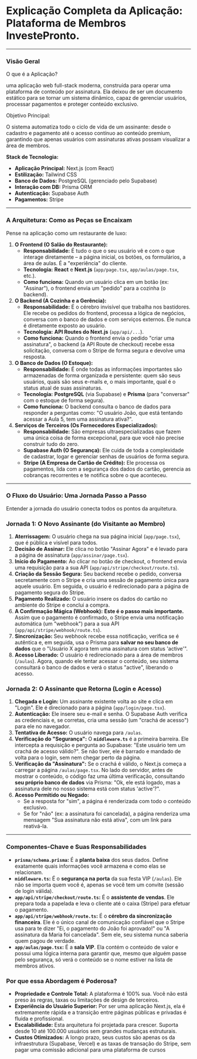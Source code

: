 # **Explicação Completa da Aplicação: Plataforma de Membros InvestePronto.**

---

### **Visão Geral**

O que é a Aplicação?

uma aplicação web full-stack moderna, construída para operar uma plataforma de conteúdo por assinatura. Ela deixou de ser um documento estático para se tornar um sistema dinâmico, capaz de gerenciar usuários, processar pagamentos e proteger conteúdo exclusivo.

Objetivo Principal:

O sistema automatiza todo o ciclo de vida de um assinante: desde o cadastro e pagamento até o acesso contínuo ao conteúdo premium, garantindo que apenas usuários com assinaturas ativas possam visualizar a área de membros.

**Stack de Tecnologia:**

- **Aplicação Principal:** Next.js (com React)
- **Estilização:** Tailwind CSS
- **Banco de Dados:** PostgreSQL (gerenciado pelo Supabase)
- **Interação com DB:** Prisma ORM
- **Autenticação:** Supabase Auth
- **Pagamentos:** Stripe

---

### **A Arquitetura: Como as Peças se Encaixam**

Pense na aplicação como um restaurante de luxo:

1. **O Frontend (O Salão do Restaurante):**
    - **Responsabilidade:** É tudo o que o seu usuário vê e com o que interage diretamente – a página inicial, os botões, os formulários, a área de aulas. É a "experiência" do cliente.
    - **Tecnologia:** **React** e **Next.js** (`app/page.tsx`, `app/aulas/page.tsx`, etc.).
    - **Como funciona:** Quando um usuário clica em um botão (ex: "Assinar"), o frontend envia um "pedido" para a cozinha (o backend).
2. **O Backend (A Cozinha e a Gerência):**
    - **Responsabilidade:** É o cérebro invisível que trabalha nos bastidores. Ele recebe os pedidos do frontend, processa a lógica de negócios, conversa com o banco de dados e com serviços externos. Ele nunca é diretamente exposto ao usuário.
    - **Tecnologia:** **API Routes do Next.js** (`app/api/...`).
    - **Como funciona:** Quando o frontend envia o pedido "criar uma assinatura", o backend (a API Route de checkout) recebe essa solicitação, conversa com o Stripe de forma segura e devolve uma resposta.
3. **O Banco de Dados (O Estoque):**
    - **Responsabilidade:** É onde todas as informações importantes são armazenadas de forma organizada e persistente: quem são seus usuários, quais são seus e-mails e, o mais importante, qual é o status atual de suas assinaturas.
    - **Tecnologia:** **PostgreSQL** (via Supabase) e **Prisma** (para "conversar" com o estoque de forma segura).
    - **Como funciona:** O backend consulta o banco de dados para responder a perguntas como: "O usuário João, que está tentando acessar a Aula 5, tem uma assinatura ativa?".
4. **Serviços de Terceiros (Os Fornecedores Especializados):**
    - **Responsabilidade:** São empresas ultraespecializadas que fazem uma única coisa de forma excepcional, para que você não precise construir tudo do zero.
    - **Supabase Auth (O Segurança):** Ele cuida de toda a complexidade de cadastrar, logar e gerenciar senhas de usuários de forma segura.
    - **Stripe (A Empresa de Cartão de Crédito):** Ele processa os pagamentos, lida com a segurança dos dados do cartão, gerencia as cobranças recorrentes e te notifica sobre o que aconteceu.

---

### **O Fluxo do Usuário: Uma Jornada Passo a Passo**

Entender a jornada do usuário conecta todos os pontos da arquitetura.

### **Jornada 1: O Novo Assinante (do Visitante ao Membro)**

1. **Aterrissagem:** O usuário chega na sua página inicial (`app/page.tsx`), que é pública e visível para todos.
2. **Decisão de Assinar:** Ele clica no botão "Assinar Agora" e é levado para a página de assinatura (`app/assinar/page.tsx`).
3. **Início do Pagamento:** Ao clicar no botão de checkout, o frontend envia uma requisição para a sua API (`app/api/stripe/checkout/route.ts`).
4. **Criação da Sessão Segura:** Seu backend recebe o pedido, conversa secretamente com o Stripe e cria uma sessão de pagamento única para aquele usuário. Em seguida, o usuário é redirecionado para a página de pagamento segura do Stripe.
5. **Pagamento Realizado:** O usuário insere os dados do cartão no ambiente do Stripe e conclui a compra.
6. **A Confirmação Mágica (Webhook):** **Este é o passo mais importante.** Assim que o pagamento é confirmado, o Stripe envia uma notificação automática (um "webhook") para a sua API (`app/api/stripe/webhook/route.ts`).
7. **Sincronização:** Seu webhook recebe essa notificação, verifica se é autêntica e, em seguida, usa o Prisma para **salvar no seu banco de dados** que o "Usuário X agora tem uma assinatura com status 'active'".
8. **Acesso Liberado:** O usuário é redirecionado para a área de membros (`/aulas`). Agora, quando ele tentar acessar o conteúdo, seu sistema consultará o banco de dados e verá o status "active", liberando o acesso.

### **Jornada 2: O Assinante que Retorna (Login e Acesso)**

1. **Chegada e Login:** Um assinante existente volta ao site e clica em "Login". Ele é direcionado para a página (`app/login/page.tsx`).
2. **Autenticação:** Ele insere seu e-mail e senha. O Supabase Auth verifica as credenciais e, se corretas, cria uma sessão (um "crachá de acesso") para ele no navegador.
3. **Tentativa de Acesso:** O usuário navega para `/aulas`.
4. **Verificação do "Segurança":** O **`middleware.ts`** é a primeira barreira. Ele intercepta a requisição e pergunta ao Supabase: "Este usuário tem um crachá de acesso válido?". Se não tiver, ele é barrado e mandado de volta para o login, sem nem chegar perto da página.
5. **Verificação da "Assinatura":** Se o crachá é válido, o Next.js começa a carregar a página `/aulas/page.tsx`. No lado do servidor, antes de mostrar o conteúdo, o código faz uma última verificação, consultando **seu próprio banco de dados** via Prisma: "Ok, ele está logado, mas a assinatura dele no nosso sistema está com status 'active'?".
6. **Acesso Permitido ou Negado:**
    - Se a resposta for "sim", a página é renderizada com todo o conteúdo exclusivo.
    - Se for "não" (ex: a assinatura foi cancelada), a página renderiza uma mensagem "Sua assinatura não está ativa", com um link para reativá-la.

---

### **Componentes-Chave e Suas Responsabilidades**

- **`prisma/schema.prisma`:** É a **planta baixa** dos seus dados. Define exatamente quais informações você armazena e como elas se relacionam.
- **`middleware.ts`:** É o **segurança na porta** da sua festa VIP (`/aulas`). Ele não se importa quem você é, apenas se você tem um convite (sessão de login válida).
- **`app/api/stripe/checkout/route.ts`:** É o **assistente de vendas**. Ele prepara toda a papelada e leva o cliente até o caixa (Stripe) para efetuar o pagamento.
- **`app/api/stripe/webhook/route.ts`:** É o **cérebro da sincronização financeira**. Ele é o único canal de comunicação confiável que o Stripe usa para te dizer "Ei, o pagamento do João foi aprovado!" ou "A assinatura da Maria foi cancelada". Sem ele, seu sistema nunca saberia quem pagou de verdade.
- **`app/aulas/page.tsx`:** É a **sala VIP**. Ela contém o conteúdo de valor e possui uma lógica interna para garantir que, mesmo que alguém passe pelo segurança, só verá o conteúdo se o nome estiver na lista de membros ativos.

### **Por que essa Abordagem é Poderosa?**

- **Propriedade e Controle Total:** A plataforma é 100% sua. Você não está preso às regras, taxas ou limitações de design de terceiros.
- **Experiência do Usuário Superior:** Por ser uma aplicação Next.js, ela é extremamente rápida e a transição entre páginas públicas e privadas é fluida e profissional.
- **Escalabilidade:** Esta arquitetura foi projetada para crescer. Suporta desde 10 até 100.000 usuários sem grandes mudanças estruturais.
- **Custos Otimizados:** A longo prazo, seus custos são apenas os da infraestrutura (Supabase, Vercel) e as taxas de transação do Stripe, sem pagar uma comissão adicional para uma plataforma de cursos
